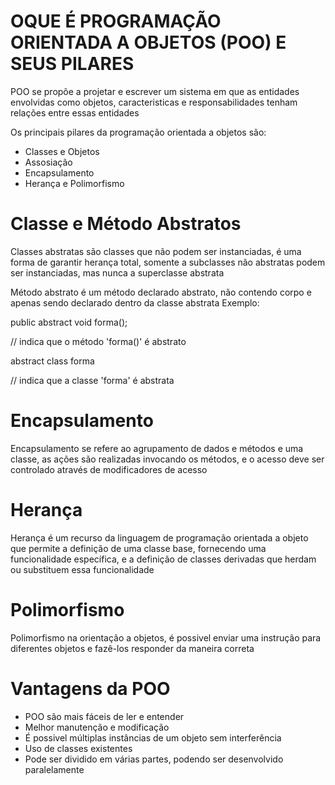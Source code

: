 # OQUE É PROGRAMAÇÃO ORIENTADA A OBJETOS (POO) E SEUS PILARES


POO se propõe a projetar e escrever um sistema em que as entidades envolvidas como objetos, caracteristicas e responsabilidades tenham relações entre essas entidades


Os principais pilares da programação orientada a objetos são:
- Classes e Objetos
- Assosiação
- Encapsulamento
- Herança e Polimorfismo


 # Classe e Método Abstratos
 Classes abstratas são classes que não podem ser instanciadas, é uma forma de garantir herança total, somente a subclasses não abstratas podem ser instanciadas, mas nunca a superclasse abstrata
 
 
 Método abstrato é um método declarado abstrato, não contendo corpo e apenas sendo declarado dentro da classe abstrata
 Exemplo:
 
 
 public abstract void forma();
 
 
// indica que o método 'forma()' é abstrato


 
abstract class forma


// indica que a classe 'forma' é abstrata


 # Encapsulamento
 
 
 Encapsulamento se refere ao agrupamento de dados e métodos e uma classe, as ações são realizadas invocando os métodos, e o acesso deve ser controlado através de modificadores de acesso
 
 
 
 # Herança
 
 
 Herança é um recurso da linguagem de programação orientada a objeto que permite a definição de uma classe base, fornecendo uma funcionalidade específica, e a definição de classes derivadas que herdam ou substituem essa funcionalidade
 
 
  # Polimorfismo
  
  Polimorfismo na orientação a objetos, é possivel enviar uma instrução para diferentes objetos e fazê-los responder da maneira correta
  
  
   # Vantagens da POO
- POO são mais fáceis de ler e entender
- Melhor manutenção e modificação 
- É possivel múltiplas instâncias de um objeto sem interferência  
- Uso de classes existentes 
- Pode ser dividido em várias partes, podendo ser desenvolvido paralelamente 
